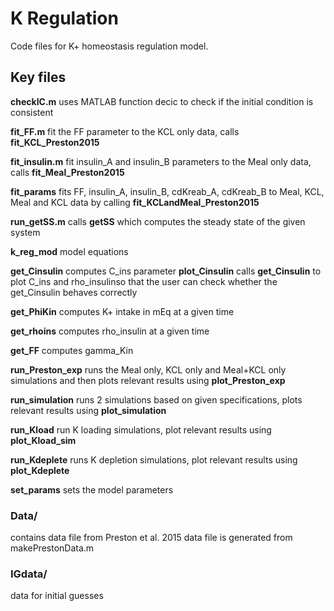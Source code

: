 # K Regulation

Code files for K+ homeostasis regulation model.

## Key files

**checkIC.m** uses MATLAB function decic to check if the initial condition is consistent

**fit_FF.m** fit the FF parameter to the KCL only data, calls **fit_KCL_Preston2015**

**fit_insulin.m** fit insulin_A and insulin_B parameters to the Meal only data, calls **fit_Meal_Preston2015**

**fit_params** fits FF, insulin_A, insulin_B, cdKreab_A, cdKreab_B to Meal, KCL, Meal and KCL data by calling **fit_KCLandMeal_Preston2015**

**run_getSS.m** calls **getSS** which computes the steady state of the given system

**k_reg_mod** model equations

**get_Cinsulin** computes C_ins parameter
**plot_Cinsulin** calls **get_Cinsulin** to plot C_ins and rho_insulinso that the user can check whether the get_Cinsulin  behaves correctly

**get_PhiKin** computes K+ intake in mEq at a given time

**get_rhoins** computes rho_insulin at a given time

**get_FF** computes gamma_Kin

**run_Preston_exp** runs the Meal only, KCL only and Meal+KCL only simulations and then plots relevant results using **plot_Preston_exp**

**run_simulation** runs 2 simulations based on given specifications, plots relevant results using **plot_simulation**

**run_Kload** run K loading simulations, plot relevant results using **plot_Kload_sim**

**run_Kdeplete** runs K depletion simulations, plot relevant results using **plot_Kdeplete**

**set_params** sets the model parameters


### Data/
contains data file from Preston et al. 2015
data file is generated from makePrestonData.m

### IGdata/
data for initial guesses


